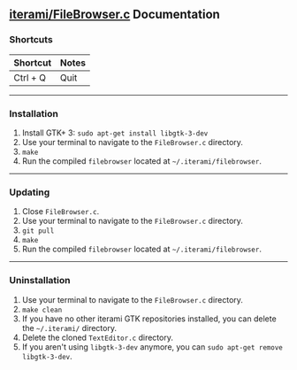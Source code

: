 [iterami/FileBrowser.c](https://github.com/iterami/FileBrowser.c) Documentation
-------------------------------------------------------------------------------

### Shortcuts

Shortcut         | Notes
-----------------|---------------------
Ctrl + Q         | Quit

---

### Installation

1. Install GTK+ 3: `sudo apt-get install libgtk-3-dev`
2. Use your terminal to navigate to the `FileBrowser.c` directory.
3. `make`
4. Run the compiled `filebrowser` located at `~/.iterami/filebrowser`.

---

### Updating

1. Close `FileBrowser.c`.
2. Use your terminal to navigate to the `FileBrowser.c` directory.
3. `git pull`
4. `make`
5. Run the compiled `filebrowser` located at `~/.iterami/filebrowser`.

---

### Uninstallation

1. Use your terminal to navigate to the `FileBrowser.c` directory.
2. `make clean`
3. If you have no other iterami GTK repositories installed, you can delete the `~/.iterami/` directory.
4. Delete the cloned `TextEditor.c` directory.
5. If you aren't using `libgtk-3-dev` anymore, you can `sudo apt-get remove libgtk-3-dev`.

